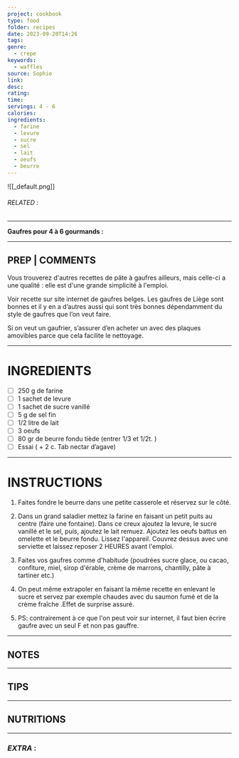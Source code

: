 ```yaml
---
project: cookbook
type: food
folder: recipes
date: 2023-09-20T14:26
tags: 
genre:
  - crepe
keywords:
  - waffles
source: Sophie
link: 
desc: 
rating: 
time: 
servings: 4 - 6
calories: 
ingredients:
  - farine
  - levure
  - sucre
  - sel
  - lait
  - oeufs
  - beurre
---
```


![[_default.png]]
###### *RELATED* : 
---
**Gaufres pour 4 à 6 gourmands :**

---
## PREP | COMMENTS


Vous trouverez d'autres recettes de pâte à gaufres ailleurs, mais celle-ci a une qualité : elle est d'une grande simplicité à l'emploi.

Voir recette sur site internet de gaufres belges. Les gaufres de Liège sont bonnes et il y en a d’autres aussi qui sont très bonnes dépendamment du style de gaufres que l’on veut faire.

Si on veut un gaufrier, s’assurer d’en acheter un avec des plaques amovibles parce que cela facilite le nettoyage.

---
# INGREDIENTS

- [ ] 250 g de farine
- [ ] 1 sachet de levure 
- [ ] 1 sachet de sucre vanillé
- [ ] 5 g de sel fin
- [ ] 1/2 litre de lait
- [ ] 3 oeufs
- [ ] 80 gr de beurre fondu tiède (entrer 1/3 et 1/2t. )
- [ ] Essai ( + 2 c. Tab nectar d’agave)

---
# INSTRUCTIONS

1. Faites fondre le beurre dans une petite casserole et réservez sur le côté.

2) Dans un grand saladier mettez la farine en faisant un petit puits au centre (faire une fontaine). Dans ce creux ajoutez la levure, le sucre vanillé et le sel, puis, ajoutez le lait remuez. Ajoutez les oeufs battus en omelette et le beurre fondu. Lissez l'appareil. Couvrez dessus avec une serviette et laissez reposer 2 HEURES avant l'emploi.

3) Faites vos gaufres comme d'habitude (poudrées sucre glace, ou cacao, confiture, miel, sirop d'érable, crème de marrons, chantilly, pâte à tartiner etc.)
4) On peut même extrapoler en faisant la même recette en enlevant le sucre et servez par exemple chaudes avec du saumon fumé et de la crème fraîche .Effet de surprise assuré.
5) PS: contrairement à ce que l'on peut voir sur internet, il faut bien écrire gaufre avec un seul F et non pas gauffre.

---
## NOTES



---
## TIPS



---
## NUTRITIONS



---
### *EXTRA* :



